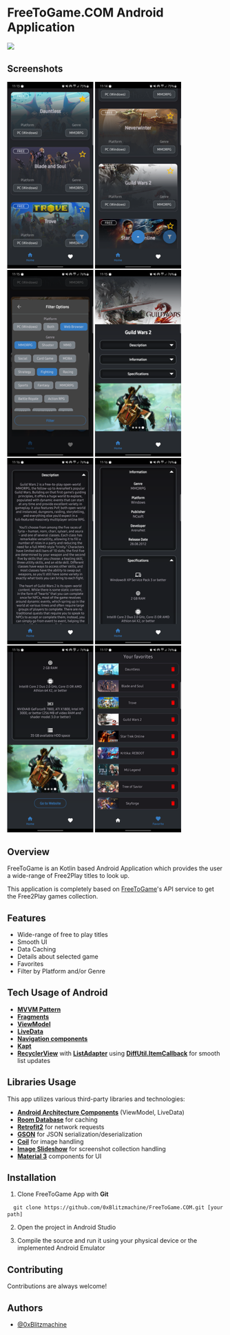 
# FreeToGame.COM Android Application

<img src="/imageCollection/demo.gif" width="200" />

## Screenshots

<p float="left">
  <img src="/imageCollection/Screenshot_20231114_111327.png" width="200" />
  <img src="/imageCollection/Screenshot_20231114_111439.png" width="200" />
  <img src="/imageCollection/Screenshot_20231114_111504.png" width="200" />
  <img src="/imageCollection/Screenshot_20231114_111551.png" width="200" />
  <img src="/imageCollection/Screenshot_20231114_111609.png" width="200" />
  <img src="/imageCollection/Screenshot_20231114_111624.png" width="200" />
  <img src="/imageCollection/Screenshot_20231114_111635.png" width="200" />
  <img src="/imageCollection/Screenshot_20231114_111720.png" width="200" />
</p>

## Overview

FreeToGame is an Kotlin based Android Application which provides the user a wide-range of Free2Play titles to look up.

This application is completely based on [FreeToGame](https://www.freetogame.com)'s API service to get the Free2Play games collection.
## Features

- Wide-range of free to play titles
- Smooth UI
- Data Caching
- Details about selected game
- Favorites
- Filter by Platform and/or Genre


## Tech Usage of Android



- **[MVVM Pattern](https://developer.android.com/topic/architecture)**
- **[Fragments](https://developer.android.com/guide/fragments)**
- **[ViewModel](https://developer.android.com/topic/libraries/architecture/viewmodel)**
- **[LiveData](https://developer.android.com/topic/libraries/architecture/livedata)**
- **[Navigation components](https://developer.android.com/guide/navigation/get-started)**
- **[Kapt](https://kotlinlang.org/docs/kapt.html)**
- **[RecyclerView](https://developer.android.com/reference/androidx/recyclerview/widget/RecyclerView)** with **[ListAdapter](https://developer.android.com/reference/androidx/recyclerview/widget/ListAdapter)** using **[DiffUtil.ItemCallback](https://developer.android.com/reference/androidx/recyclerview/widget/DiffUtil)** for smooth list updates
## Libraries Usage

This app utilizes various third-party libraries and technologies:

- **[Android Architecture Components](https://developer.android.com/topic/architecture)** (ViewModel, LiveData)
- **[Room Database](https://developer.android.com/training/data-storage/room)** for caching
- **[Retrofit2](https://github.com/square/retrofit)** for network requests
- **[GSON](https://github.com/google/gson)** for JSON serialization/deserialization
- **[Coil](https://github.com/coil-kt/coil)** for image handling
- **[Image Slideshow](https://github.com/denzcoskun/ImageSlideshow)** for screenshot collection handling
- **[Material 3](https://m3.material.io)** components for UI

## Installation

1. Clone FreeToGame App with **Git**

```git
  git clone https://github.com/0xBlitzmachine/FreeToGame.COM.git [your path]

```

2. Open the project in Android Studio

3. Compile the source and run it using your physical device or the implemented Android Emulator
    
## Contributing

Contributions are always welcome!


## Authors

- [@0xBlitzmachine](https://github.com/0xBlitzmachine)

